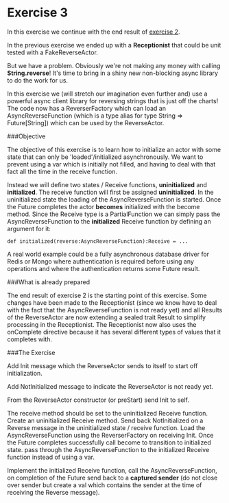 Exercise 3
==========

In this exercise we continue with the end result of [exercise 2](http://github/RayRoestenburg/scala-io-exercise-2).

In the previous exercise we ended up with a **Receptionist** that could be unit tested with a FakeReverseActor. 

But we have a problem. Obviously we're not making any money with calling **String.reverse**! It's time to bring in a shiny new non-blocking async library to do the work for us.  

In this exercise we (will stretch our imagination even further and) use a powerful async client library for reversing strings that is just off the charts! The code now has a ReverserFactory which can load an AsyncReverseFunction (which is a type alias for type String => Future[String]) which can be used by the ReverseActor.

###Objective

The objective of this exercise is to learn how to initialize an actor with some state that can only be 'loaded'/initialized asynchronously. We want to prevent using a var which is initially not filled, and having to deal with that fact all the time in the receive function. 

Instead we will define two states / Receive functions, **uninitialized** and **initialized**. The receive function will first be assigned **uninitialized**. In the uninitialized state the loading of the AsyncReverseFunction is started. Once the Future completes the actor **becomes** initialized with the become method. Since the Receive type is a PartialFunction we can simply pass the AsyncReverseFunction to the **initialized** Receive function by defining an argument for it: 

    def initialized(reverse:AsyncReverseFunction):Receive = ...

A real world example could be a fully asynchronous database driver for Redis or Mongo where authentication is required before using any operations and where the authentication returns some Future result. 


###What is already prepared

The end result of exercise 2 is the starting point of this exercise. 
Some changes have been made to the Receptionist (since we know have to deal with the fact that the AsyncReverseFunction is not ready yet) and all Results of the ReverseActor are now extending a sealed trait Result to simplify processing in the Receptionist. The Receptionist now also uses the onComplete directive because it has several different types of values that it completes with.

###The Exercise

Add Init message which the ReverseActor sends to itself to start off initialization.

Add NotInitialized message to indicate the ReverseActor is not ready yet.

From the ReverseActor constructor (or preStart) send Init to self.

The receive method should be set to the uninitialized Receive function.
Create an uninitialized Receive method.
Send back NotInitialized on a Reverse message in the uninitialized state / receive function.
Load the AsyncReverseFunction using the ReverserFactory on receiving Init. Once the Future completes successfully call become to transition to initialized state. pass through the AsyncReverseFunction to the initialized Receive function instead of using a var.

Implement the initialized Receive function, call the AsyncReverseFunction, on completion of the Future send back to a **captured sender** (do not close over sender but create a val which contains the sender at the time of receiving the Reverse message). 





